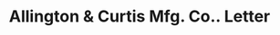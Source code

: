---
doi: 10.7916/D8P2896C
date_other: '1902'
date_other_textual: '1902'
form: correspondence
genre:
- Letters (correspondence)
name:
- Allington & Curtis Mfg. Co.
object_in_context_url: https://biggert.cul.columbia.edu/items/view/ave_biggert_00325
subject_hierarchical_geographic:
- Saginaw, Michigan, United States
subject_name:
- Allington & Curtis Mfg. Co.
title: Allington & Curtis Mfg. Co.. Letter
sort_title: Allington & Curtis Mfg. Co.. Letter
call_number: ave_biggert_00325
coordinates:
- 43.419444444444444,-83.94944444444445
pid: ave_biggert_00325
identifiers: ave_biggert_00325
thumbnail: https://derivativo-3.library.columbia.edu/iiif/2/ldpd:344089/full/!256,256/0/native.jpg
permalink: "/biggert/ave_biggert_00325/"
layout: iiif-image-page
---